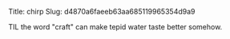 Title: chirp
Slug: d4870a6faeeb63aa685119965354d9a9

TIL  the word "craft" can make tepid water taste better somehow.
